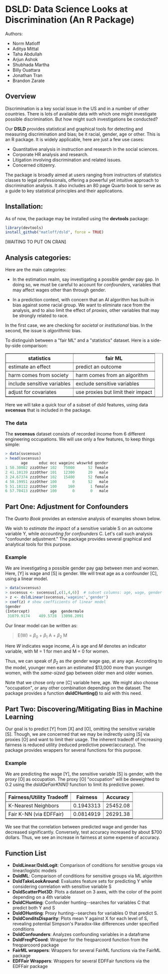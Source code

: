 
# DSLD: Data Science Looks at Discrimination (An R Package)

Authors: 
- Norm Matloff
- Aditya Mittal
- Taha Abdullah
- Arjun Ashok
- Shubhada Martha
- Billy Ouattara
- Jonathan Tran
- Brandon Zarate

## Overview

Discrimination is a key social issue in the US and in a number of other
countries. There is lots of available data with which one might
investigate possible discrimination. But how might such investigations
be conducted?

Our **DSLD** provides statistical and graphical tools for detecting and 
measuring discrimination and bias; be it racial, gender, age or other. 
This is an R package. It is widely applicable, here are just a few use cases:

- Quantitative analysis in instruction and research in the social sciences.
- Corporate HR analysis and research.
- Litigation involving discrimination and related issues.
- Concerned citizenry.

The package is broadly aimed at users ranging from instructors of statistics classes to legal professionals, 
offering a powerful yet intuitive approach to discrimination analysis.  It also includes an 80 page Quarto book 
to serve as a guide to key statistical principles and their applications.

## Installation:

As of now, the package may be installed using the **devtools** package:

```R
library(devtools)
install_github("matloff/dsld", force = TRUE)
```

[WAITING TO PUT ON CRAN]

## Analysis categories:

Here are the main categories:

- In the estimation realm, say investigating a possible gender pay gap.
In doing so, we must be careful to account for *confounders*, variables
that may affect wages other than through gender.

- In a prediction context, with concern that an AI algorithm has built-in
bias against some racial group.  We want to eliminate race from the
analysis, and to also limit the effect of *proxies*, other variables
that may be strongly related to race.

In the first case, we are checking for *societal* or *institutional*
bias. In the second, the issue is *algorithmic* bias.

To distinguish between a "fair ML" and a "statistics" dataset. Here is a side-by-side comparison:

<table border="1">

   <tr>
   <th>statistics</th>
   <th>fair ML</th>
   </tr>

   <tr>
   <td>estimate an effect</td>
   <td>predict an outcome</td>
   </tr>

   <tr>
   <td>harm comes from society</td>
   <td>harm comes from an algorithm</td>
   </tr>

   <tr>
   <td>include sensitive variables</td>
   <td>exclude sensitive variables</td>
   </tr>

   <tr>
   <td>adjust for covariates</td>
   <td>use proxies but limit their impact</td>
   </tr>

</table>

Here we will take a quick tour of a subset of dsld features, using data **svcensus** that is included in the package.

### The data

The **svcensus** dataset consists of recorded income from 6 different engineering occupations. We will use only a few features, to keep 
things simple:

```R
> data(svcensus)
> head(svcensus)
       age     educ occ wageinc wkswrkd gender
1 50.30082 zzzOther 102   75000      52 female
2 41.10139 zzzOther 101   12300      20   male
3 24.67374 zzzOther 102   15400      52 female
4 50.19951 zzzOther 100       0      52   male
5 51.18112 zzzOther 100     160       1 female
6 57.70413 zzzOther 100       0       0   male
```

## Part One: Adjustment for Confounders 

The *Quarto Book* provides an extensive analysis of examples shown below.

We wish to *estimate the impact* of a sensitive variable S on an outcome variable Y, while *accounting for confounders* C. 
Let's call such analysis "confounder adjustment." The package provides several graphical and analytical tools for this purpose.

### Example

We are investigating a possible gender pay gap between men and women. Here, [Y] is wage and [S] is gender. 
We will treat age as a confounder [C], using a linear model.

```R
> data(svcensus)
> svcensus <- svcensus[,c(1,4,6)]  # subset columns: age, wage, gender
> z <- dsldLinear(svcensus,'wageinc','gender')
> coef(z) # show coefficients of linear model
$gender
(Intercept)         age  gendermale 
 31079.9174    489.5728  13098.2091 
```
Our linear model can be written as: 

> E(W) = $\beta_0$ + $\beta_1$ A + $\beta_2$ M

Here *W* indicates wage income, *A* is age and *M* denotes an indicator variable, with M = 1 for men and M = 0 for women.

Thus, we can speak of $\beta_2$ as *the* gender wage gap, at any age. According to the model, younger men earn an estimated $13,000 more than
younger women, with the *same-sized* gap between older men and older women. 

Note that we chose only one [C] variable here, age.  We might also choose "occupation", or any other combination depending on the dataset.
The package provides a function **dsldCHunting()** to aid with this need. 

## Part Two: Discovering/Mitigating Bias in Machine Learning

Our goal is to predict [Y] from [X] and [O], omitting the sensitive variable [S]. Though, we are concerned that we may be indirectly using [S] via proxies [O] 
and want to limit their usage. The inherent tradeoff of increasing fairness is reduced utility (reduced predictive power/accuracy). 
The package provides wrappers for several functions for this purpose.

### Example

We are predicting the wage [Y], the sensitive variable [S] is gender, with the proxy [O] as occupation. The proxy [O] "occupation" will be deweighted
to 0.2 using the *dsldQeFairKNN()* function to limit its predictive power.

<table border="1">

   <tr>
   <th>Fairness/Utility Tradeoff</th>
   <th>Fairness</th>
   <th>Accuracy</th>
   </tr>

   <tr>
   <td>K-Nearest Neighbors</td>
   <td>0.1943313</td>
   <td>25452.08</td>
   </tr>

   <tr>
   <td>Fair K-NN (via EDFFair)</td>
   <td>0.0814919</td>
   <td>26291.38</td>
   </tr>
</table>

We see that the correlation between predicted wage and gender has decreased significantly. Conversely, test accuracy increased by about \$700 dollars. Thus, we see an increase in fairness at some expense of accuracy. 

## Function List
- **DsldLinear**/**DsldLogit**: Comparison of conditions for sensitive groups via linear/logistic models
- **DsldML**: Comparison of conditions for sensitive groups via ML algorithm
- **DsldTakeLookAround**: Evaluates feature sets for predicting Y while considering correlation with sensitive variable S
- **DsldScatterPlot3D**: Plots a dataset on 3 axes, with the color of the point depending on a 4th variable
- **DsldCHunting**: Confounder hunting--searches for variables C that predict both Y and S  
- **DsldOHunting**: Proxy hunting--searches for variables O that predict S.
- **DsldConditsDisparity**: Plots mean Y against X for each level of S, revealing potential Simpson's Paradox-like differences under specified conditions
- **DsldConfounders**: Analyzes confounding variables in a dataframe 
- **DsldFreqPCoord**:  Wrapper for the freqparcoord function from the freqparcoord package
- **FairML wrappers**: Wrappers for several FairML functions via the FairML package
- **EDFFair Wrappers**: Wrappers for several EDFFair functions via the EDFFair package
